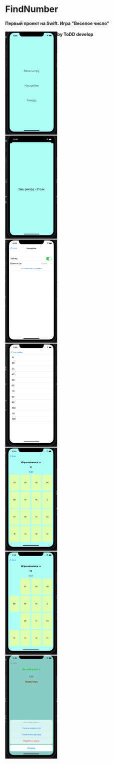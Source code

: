 # FindNumber
<h4>Первый проект на Swift. Игра "Веселое число"</h4>
<tr>

<div style="float:left; width:33%; display=flex">
    <img src="docs/mainMenu.png" width="180" alt="Главное меню" height="330">
    <img src="docs/record.png" width="180" alt="Рекорды" height="330">
    <img src="docs/settingsMenu.png" width="180" alt="Настройки" height="330">
    <img src="docs/time.png" width="180" alt="Настройка времени игры" height="330">
    <img src="docs/startGame.png" width="180" alt="Начало игры" height="330">
    <img src="docs/game.png" width="180" alt="Игра" height="330">
    <img src="docs/winGame.png" width="180" alt="Результат игры" height="330">
</div>

<tr>

<b>by ToDD develop</b>
